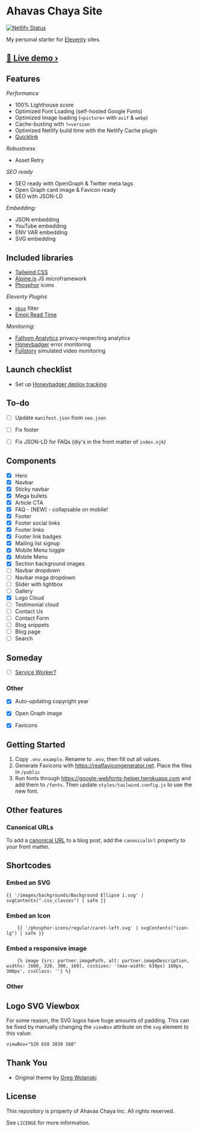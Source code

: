 # Ahavas Chaya Site
[![Netlify Status](https://api.netlify.com/api/v1/badges/a019aca2-0ed7-4aeb-9cec-81cdb983677a/deploy-status)](https://app.netlify.com/sites/ahavaschaya/deploys)

My personal starter for [Eleventy](https://www.11ty.dev) sites.

## [📱 Live demo ›](https://razorux-eleventy-starter.netlify.app/)

## Features

*Performance*
* 100% Lighthouse score
* Optimized Font Loading (self-hosted Google Fonts)
* Optimized Image loading (`<picture>` with `avif` & `webp`)
* Cache-busting with `?=version`
* Optimized Netlify build time with the Netlify Cache plugin
* [Quicklink](https://github.com/GoogleChromeLabs/quicklink)

*Robustness*
* Asset Retry

*SEO ready*
* SEO ready with OpenGraph & Twitter meta tags
* Open Graph card image & Favicon ready
* SEO with JSON-LD

*Embedding:*
* JSON embedding
* YouTube embedding
* ENV VAR embedding
* SVG embedding

## Included libraries
* [Tailwind CSS](https://tailwindcss.com)
* [Alpine.js](https://alpinejs.dev) JS microframework
* [Phosphor](https://phosphoricons.com) icons

*Eleventy Plugins*
* [`nbsp`](https://github.com/jeremenichelli/eleventy-nbsp-filter#readme) filter
* [Emoji Read Time](https://github.com/5t3ph/eleventy-plugin-emoji-readtime)

*Monitoring:*
* [Fathom Analytics](http://usefathom.com) privacy-respecting analytics
* [Honeybadger](http://honeybadger.io) error monitoring
* [Fullstory](https://www.fullstory.com) simulated video monitoring


## Launch checklist

* Set up [Honeybadger deploy tracking](https://docs.honeybadger.io/lib/javascript/guides/tracking-deploys/)


## To-do
- [ ] Update `manifest.json` from `seo.json`
- [ ] Fix footer
- [ ] Fix JSON-LD for FAQs (diy's in the front matter of `index.njk`)



## Components
- [x] Hero
- [x] Navbar
- [x] Sticky navbar
- [x] Mega bullets
- [x] Article CTA
- [x] FAQ - [NEW] - collapsable on mobile!
- [x] Footer
- [x] Footer social links
- [x] Footer links
- [x] Footer link badges
- [x] Mailing list signup
- [x] Mobile Menu toggle
- [x] Mobile Menu
- [x] Section background images
- [ ] Navbar dropdown
- [ ] Navbar mega dropdown
- [ ] Slider with lightbox
- [ ] Gallery
- [x] Logo Cloud
- [ ] Testimonial cloud
- [ ] Contact Us
- [ ] Contact Form
- [ ] Blog snippets
- [ ] Blog page
- [ ] Search

## Someday

- [ ] [Service Worker?](https://www.npmjs.com/package/eleventy-plugin-pwa)


### Other
- [x] Auto-updating copyright year
- [x] Open Graph image
- [x] Favicons


## Getting Started

1. Copy `.env.example`. Rename to `.env`, then fill out all values.
2. Generate Favicons with https://realfavicongenerator.net. Place the files in `/public`
3. Run fonts through https://google-webfonts-helper.herokuapp.com and add them to `/fonts`.
Then update `styles/tailwind.config.js` to use the new font.

## Other features

### Canonical URLs

To add a [canonical URL](https://developers.google.com/search/docs/crawling-indexing/consolidate-duplicate-urls) to a blog post, add the `canonicalUrl` property to your front matter.


## Shortcodes

### Embed an SVG

```
{{ '/images/backgrounds/Background Ellipse 1.svg' | svgContents(".css_classes") | safe }}
```

### Embed an Icon

```
	{{ '/phosphor-icons/regular/caret-left.svg' | svgContents("icon-lg") | safe }}
```

### Embed a responsive image

```
	{% image {src: partner.imagePath, alt: partner.imageDescription, widths: [600, 320, 300, 160], cssSizes: '(max-width: 639px) 160px, 300px', cssClass: ''} %}
```

### Other

## Logo SVG Viewbox

For some reason, the SVG logos have huge amounts of padding.
This can be fixed by manually changing the `viewBox` attribute on the `svg` element to this value:

```svg
viewBox="520 650 2030 560"
```


## Thank You

* Original theme by [Greg Wolanski](https://gregwolanski.com)


## License

This repository is property of Ahavas Chaya Inc.
All rights reserved.

See `LICENSE` for more information.
